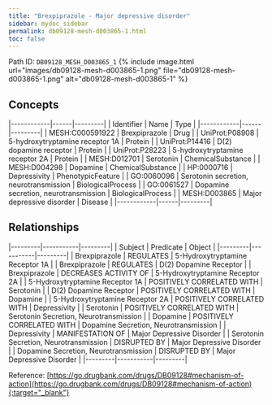 ```yaml
---
title: "Brexpiprazole - Major depressive disorder"
sidebar: mydoc_sidebar
permalink: db09128-mesh-d003865-1.html
toc: false 
---
```



Path ID: `DB09128_MESH_D003865_1`
{% include image.html url="images/db09128-mesh-d003865-1.png" file="db09128-mesh-d003865-1.png" alt="db09128-mesh-d003865-1" %}

## Concepts

|------------|------|---------|
| Identifier | Name | Type    |
|------------|------|---------|
| MESH:C000591922 | Brexpiprazole | Drug |
| UniProt:P08908 | 5-hydroxytryptamine receptor 1A | Protein |
| UniProt:P14416 | D(2) dopamine receptor | Protein |
| UniProt:P28223 | 5-hydroxytryptamine receptor 2A | Protein |
| MESH:D012701 | Serotonin | ChemicalSubstance |
| MESH:D004298 | Dopamine | ChemicalSubstance |
| HP:0000716 | Depressivity | PhenotypicFeature |
| GO:0060096 | Serotonin secretion, neurotransmission | BiologicalProcess |
| GO:0061527 | Dopamine secretion, neurotransmission | BiologicalProcess |
| MESH:D003865 | Major depressive disorder | Disease |
|------------|------|---------|

## Relationships

|---------|-----------|---------|
| Subject | Predicate | Object  |
|---------|-----------|---------|
| Brexpiprazole | REGULATES | 5-Hydroxytryptamine Receptor 1A |
| Brexpiprazole | REGULATES | D(2) Dopamine Receptor |
| Brexpiprazole | DECREASES ACTIVITY OF | 5-Hydroxytryptamine Receptor 2A |
| 5-Hydroxytryptamine Receptor 1A | POSITIVELY CORRELATED WITH | Serotonin |
| D(2) Dopamine Receptor | POSITIVELY CORRELATED WITH | Dopamine |
| 5-Hydroxytryptamine Receptor 2A | POSITIVELY CORRELATED WITH | Depressivity |
| Serotonin | POSITIVELY CORRELATED WITH | Serotonin Secretion, Neurotransmission |
| Dopamine | POSITIVELY CORRELATED WITH | Dopamine Secretion, Neurotransmission |
| Depressivity | MANIFESTATION OF | Major Depressive Disorder |
| Serotonin Secretion, Neurotransmission | DISRUPTED BY | Major Depressive Disorder |
| Dopamine Secretion, Neurotransmission | DISRUPTED BY | Major Depressive Disorder |
|---------|-----------|---------|

Reference: [https://go.drugbank.com/drugs/DB09128#mechanism-of-action](https://go.drugbank.com/drugs/DB09128#mechanism-of-action){:target="_blank"}